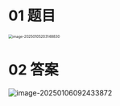 # 01 题目

<img src="https://cvp.oss-cn-shanghai.aliyuncs.com/202501052031878.png" alt="image-20250105203148830" style="zoom:50%;" />



# 02 答案

![image-20250106092433872](C:\Users\Administrator\AppData\Roaming\Typora\typora-user-images\image-20250106092433872.png)

